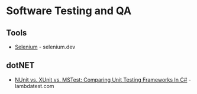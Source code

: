 # Software Testing and QA


## Tools
* [Selenium](https://www.selenium.dev/) - selenium.dev


## dotNET
* [NUnit vs. XUnit vs. MSTest: Comparing Unit Testing Frameworks In C#](https://www.lambdatest.com/blog/nunit-vs-xunit-vs-mstest/) - lambdatest.com
